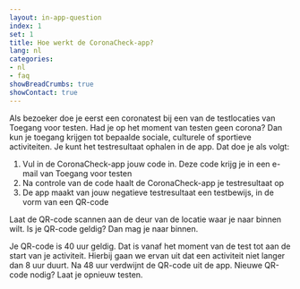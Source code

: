 ```yaml
---
layout: in-app-question
index: 1
set: 1
title: Hoe werkt de CoronaCheck-app?
lang: nl
categories:
- nl
- faq
showBreadCrumbs: true
showContact: true
---
```

Als bezoeker doe je eerst een coronatest bij een van de testlocaties van Toegang voor testen. Had je op het moment van testen geen corona? Dan kun je toegang krijgen tot bepaalde sociale, culturele of sportieve activiteiten. Je kunt het testresultaat ophalen in de app. Dat doe je als volgt:

1. Vul in de CoronaCheck-app jouw code in. Deze code krijg je in een e-mail van Toegang voor testen
2. Na controle van de code haalt de CoronaCheck-app je testresultaat op
3. De app maakt van jouw negatieve testresultaat een testbewijs, in de vorm van een QR-code 

Laat de QR-code scannen aan de deur van de locatie waar je naar binnen wilt. Is je QR-code geldig? Dan mag je naar binnen.

Je QR-code is 40 uur geldig. Dat is vanaf het moment van de test tot aan de start van je activiteit. Hierbij gaan we ervan uit dat een activiteit niet langer dan 8 uur duurt. Na 48 uur verdwijnt de QR-code uit de app. Nieuwe QR-code nodig? Laat je opnieuw testen.
